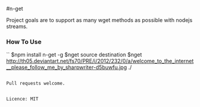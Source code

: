 #n-get

Project goals are to support as many wget methods as possible with nodejs streams.

### How To Use
``
$npm install n-get -g
$nget source destination
$nget http://th05.deviantart.net/fs70/PRE/i/2012/232/0/a/welcome_to_the_internet__please_follow_me_by_sharpwriter-d5buwfu.jpg ./
```

Pull requests welcome.


Licence: MIT
